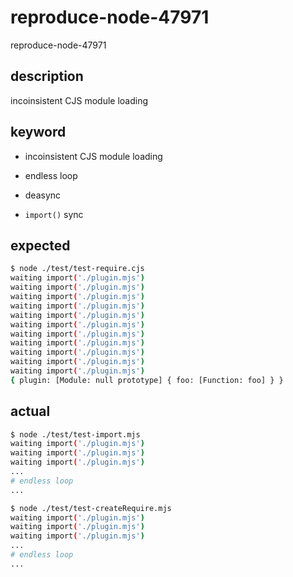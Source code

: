 # reproduce-node-47971

reproduce-node-47971

## description

incoinsistent CJS module loading

## keyword

- incoinsistent CJS module loading

- endless loop

- deasync

- `import()` sync

## expected

```sh
$ node ./test/test-require.cjs
waiting import('./plugin.mjs')
waiting import('./plugin.mjs')
waiting import('./plugin.mjs')
waiting import('./plugin.mjs')
waiting import('./plugin.mjs')
waiting import('./plugin.mjs')
waiting import('./plugin.mjs')
waiting import('./plugin.mjs')
waiting import('./plugin.mjs')
waiting import('./plugin.mjs')
waiting import('./plugin.mjs')
{ plugin: [Module: null prototype] { foo: [Function: foo] } }
```

## actual

```sh
$ node ./test/test-import.mjs
waiting import('./plugin.mjs')
waiting import('./plugin.mjs')
waiting import('./plugin.mjs')
...
# endless loop
...
```

```sh
$ node ./test/test-createRequire.mjs
waiting import('./plugin.mjs')
waiting import('./plugin.mjs')
waiting import('./plugin.mjs')
...
# endless loop
...
```
